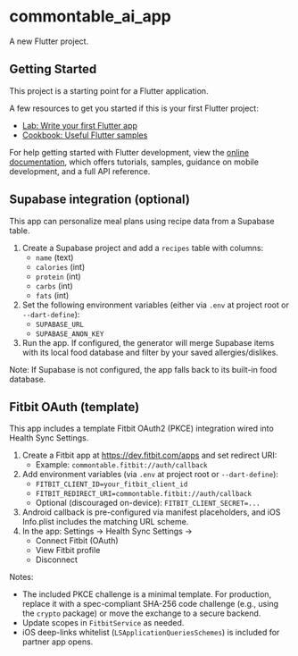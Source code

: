 # commontable_ai_app

A new Flutter project.

## Getting Started

This project is a starting point for a Flutter application.

A few resources to get you started if this is your first Flutter project:

- [Lab: Write your first Flutter app](https://docs.flutter.dev/get-started/codelab)
- [Cookbook: Useful Flutter samples](https://docs.flutter.dev/cookbook)

For help getting started with Flutter development, view the
[online documentation](https://docs.flutter.dev/), which offers tutorials,
samples, guidance on mobile development, and a full API reference.

## Supabase integration (optional)

This app can personalize meal plans using recipe data from a Supabase table.

1. Create a Supabase project and add a `recipes` table with columns:
	- `name` (text)
	- `calories` (int)
	- `protein` (int)
	- `carbs` (int)
	- `fats` (int)
2. Set the following environment variables (either via `.env` at project root or `--dart-define`):
	- `SUPABASE_URL`
	- `SUPABASE_ANON_KEY`
3. Run the app. If configured, the generator will merge Supabase items with its local food database and filter by your saved allergies/dislikes.

Note: If Supabase is not configured, the app falls back to its built-in food database.

## Fitbit OAuth (template)

This app includes a template Fitbit OAuth2 (PKCE) integration wired into Health Sync Settings.

1) Create a Fitbit app at https://dev.fitbit.com/apps and set redirect URI:
	- Example: `commontable.fitbit://auth/callback`
2) Add environment variables (via `.env` at project root or `--dart-define`):
	- `FITBIT_CLIENT_ID=your_fitbit_client_id`
	- `FITBIT_REDIRECT_URI=commontable.fitbit://auth/callback`
	- Optional (discouraged on-device): `FITBIT_CLIENT_SECRET=...`
3) Android callback is pre-configured via manifest placeholders, and iOS Info.plist includes the matching URL scheme.
4) In the app: Settings → Health Sync Settings →
	- Connect Fitbit (OAuth)
	- View Fitbit profile
	- Disconnect

Notes:
- The included PKCE challenge is a minimal template. For production, replace it with a spec-compliant SHA-256 code challenge (e.g., using the `crypto` package) or move the exchange to a secure backend.
- Update scopes in `FitbitService` as needed.
- iOS deep-links whitelist (`LSApplicationQueriesSchemes`) is included for partner app opens.
